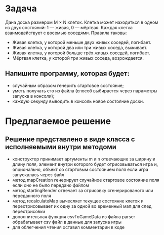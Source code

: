 # Задача

Дана доска размером M × N клеток. Клетка может находиться в одном из двух состояний: 1 — живая, 0 — мёртвая. Каждая клетка взаимодействует с восемью соседями. Правила таковы:

- Живая клетка, у которой меньше двух живых соседей, погибает.
- Живая клетка, у которой два или три живых соседа, выживает.
- Живая клетка, у которой больше трёх живых соседей, погибает.
- Мёртвая клетка, у которой три живых соседа, возрождается.

## Напишите программу, которая будет:

- случайным образом генерить стартовое состояние;
- уметь получать его из файла (способ выбирается через параметры запуска в консоли);
- каждую секунду выводить в консоль новое состояние доски.

# Предлагаемое решение

## Решение представлено в виде класса с исполняемыми внутри методоми

- конструктор принимает аргументы m и n отвечающие за ширину и длину поля, элемент внутри которого будет отрисовываться игра и, опционально, объект со стартовым состоянием поля если игра запускалась через файл
- метод mapCreation генерирует случайное стартовое состояние поля если оно не было передано файлом
- метод startingRender отвечает за отрисовку сгенерированого или переданного поля
- метод recalculateMap вычесляет текущее состояние клеток и переотрисовывает их одну за одной во временный мап для след переотрисовки
- дополнительная функция csvToGameData из файла parser обрабатывает csv файл в данные для запуска игры
- для облегчения чтения оставил комментарии в коде
